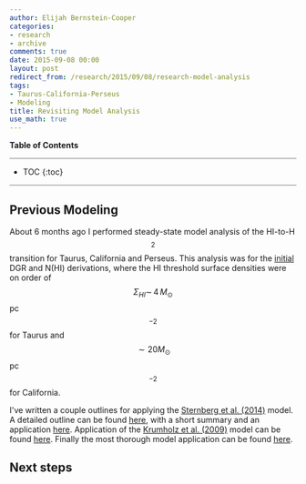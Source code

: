 ```yaml
---
author: Elijah Bernstein-Cooper
categories:
- research
- archive
comments: true
date: 2015-09-08 00:00
layout: post
redirect_from: /research/2015/09/08/research-model-analysis
tags:
- Taurus-California-Perseus
- Modeling
title: Revisiting Model Analysis
use_math: true
---
```


**Table of Contents**

<hr style="height:2px; background-color:#b6b6b6"/>

* TOC
{:toc}

<hr style="height:2px; background-color:#b6b6b6"/>

## **Previous Modeling**

About 6 months ago I performed steady-state model analysis of the HI-to-H$$_2$$
transition for Taurus, California and Perseus. This analysis was for the
[initial](/2015/03/02/Perseus-HI-Threshold/) DGR and N(HI) derivations, where
the HI threshold surface densities were on order of
$$\Sigma_{HI}\sim\,4\,M_\odot$$ pc$$^{-2}$$ for Taurus and $$\sim 20 M_\odot$$
pc$$^{-2}$$ for California.

I've written a couple outlines for applying the [Sternberg et al.
(2014)](http://adsabs.harvard.edu/abs/2014ApJ...790...10S) model. A detailed
outline can be found [here](/2015/03/06/Sternberg-Discussion/), with a short
summary and an application [here](/2015/03/12/Sternberg-Fitting/). Application
of the [Krumholz et al. (2009)]() model can be found
[here](/2015/03/19/Model-Analysis/). Finally the most thorough model
application can be found [here](/2015/03/23/Adding-More-Cores/).

## **Next steps**